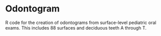 Odontogram
==========

R code for the creation of odontograms from surface-level pediatric oral exams. 
This includes 88 surfaces and deciduous teeth A through T.

